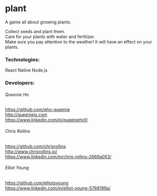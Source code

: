 # plant

A game all about growing plants.  

Collect seeds and plant them.  
Care for your plants with water and fertilizer.  
Make sure you pay attention to the weather! It will have an effect on your plants.  

### Technologies:
React Native
Node.js

### Developers:

###### Queenie Ho
https://github.com/qho-queenie  
http://queenieio.com  
https://www.linkedin.com/in/queenieho1/  

###### Chris Rollins
https://github.com/chrisrollins  
http://www.chrisrollins.io/  
https://www.linkedin.com/in/chris-rollins-2669a053/  

###### Elliot Young
https://github.com/elliotsyoung  
https://www.linkedin.com/in/elliot-young-5768199a/  
